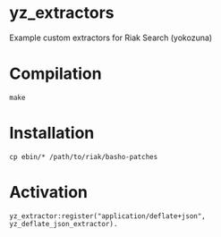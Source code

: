 # yz_extractors
Example custom extractors for Riak Search (yokozuna)

# Compilation

	make

# Installation

	cp ebin/* /path/to/riak/basho-patches

# Activation

	yz_extractor:register("application/deflate+json", yz_deflate_json_extractor).
